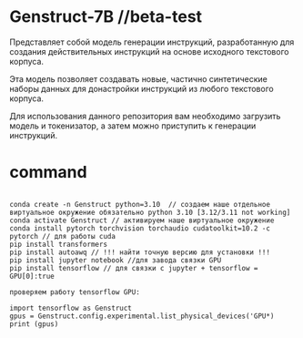 # Genstruct-7B //beta-test

Представляет собой модель генерации инструкций, разработанную для создания действительных инструкций на основе исходного текстового корпуса. 

Эта модель позволяет создавать новые, частично синтетические наборы данных для донастройки инструкций из любого текстового корпуса. 

Для использования данного репозитория вам необходимо загрузить модель и токенизатор, а затем можно приступить к генерации инструкций.

# command 

``` terminal conda 

conda create -n Genstruct python=3.10  // создаем наше отдельное виртуальное окружение обязательно python 3.10 [3.12/3.11 not working]
conda activate Genstruct // активируем наше виртуальное окружение 
conda install pytorch torchvision torchaudio cudatoolkit=10.2 -c pytorch // для работы cuda
pip install transformers 
pip install autoawq // !!! найти точную версию для установки !!!
pip install jupyter notebook //для завода связки GPU
pip install tensorflow // для связки с jupyter + tensorflow = GPU[0]:true

проверяем работу tensorflow GPU:

import tensorflow as Genstruct
gpus = Genstruct.config.experimental.list_physical_devices('GPU*)
print (gpus)

```

